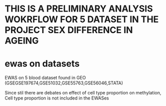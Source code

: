 # THIS IS A PRELIMINARY ANALYSIS WOKRFLOW FOR 5 DATASET IN THE PROJECT SEX DIFFERENCE IN AGEING 
# ewas on datasets
EWAS on 5 blood dataset found in GEO (GSEGSE197674,GSE51032,GSE55763,GSE56046,STATA)

Since stil there are debates on effect of cell type proportion on methylation, Cell type proportion is not included in the EWASes

